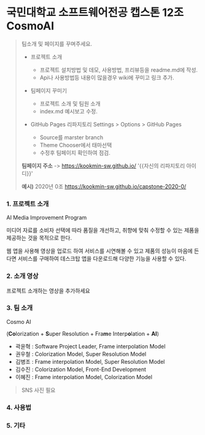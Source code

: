 # 국민대학교 소프트웨어전공 캡스톤 12조 CosmoAI

>  팀소개 및 페이지를 꾸며주세요.
>
> - 프로젝트 소개
>   - 프로젝트 설치방법 및 데모, 사용방법, 프리뷰등을 readme.md에 작성.
>   - Api나 사용방법등 내용이 많을경우 wiki에 꾸미고 링크 추가.
>
> - 팀페이지 꾸미기
>   - 프로젝트 소개 및 팀원 소개
>   - index.md 예시보고 수정.
>
> - GitHub Pages 리파지토리 Settings > Options > GitHub Pages 
>   - Source를 marster branch
>   - Theme Chooser에서 태마선택
>   - 수정후 팀페이지 확인하여 점검.
>
> **팀페이지 주소** -> https://kookmin-sw.github.io/ '{{자신의 리파지토리 아이디}}'
>
> **예시)** 2020년 0조  https://kookmin-sw.github.io/capstone-2020-0/



### 1. 프로젝트 소개

AI Media Improvement Program

미디어 자료를 소비자 선택에 따라 품질을 개선하고, 취향에 맞춰 수정할 수 있는 제품을 제공하는 것을 목적으로 한다. 

웹 앱을 사용해 영상을 업로드 하여 서비스를 시연해볼 수 있고 제품의 성능이 마음에 든다면 서비스를 구매하여 데스크탑 앱을 다운로드해 다양한 기능을 사용할 수 있다.

### 2. 소개 영상

프로젝트 소개하는 영상을 추가하세요

### 3. 팀 소개

Cosmo AI 

(**Co**lorization + **S**uper Resolution + Fra**m**e Interp**o**lation + **AI**) 



- 곽윤혁 : Software Project Leader, Frame interpolation Model
- 권우철 : Colorization Model, Super Resolution Model
- 김병조 : Frame interpolation Model, Super Resolution Model
- 김수진 : Colorization Model, Front-End Development
- 이혜진 : Frame interpolation Model, Colorization Model

>  SNS 사진 필요

### 4. 사용법



### 5. 기타

